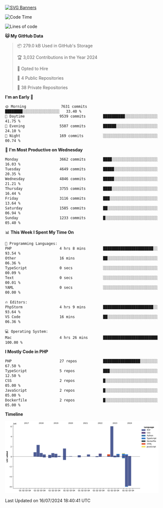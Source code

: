 [![SVG Banners](https://svg-banners.vercel.app/api?type=glitch&text1=Gere_Lajos%F0%9F%92%BB&width=800&height=400)](https://github.com/Akshay090/svg-banners)

<!--START_SECTION:waka-->
![Code Time](http://img.shields.io/badge/Code%20Time-1%2C772%20hrs%2038%20mins-blue)

![Lines of code](https://img.shields.io/badge/From%20Hello%20World%20I%27ve%20Written-17.3%20million%20lines%20of%20code-blue)

**🐱 My GitHub Data** 

> 📦 279.0 kB Used in GitHub's Storage 
 > 
> 🏆 3,032 Contributions in the Year 2024
 > 
> 💼 Opted to Hire
 > 
> 📜 4 Public Repositories 
 > 
> 🔑 38 Private Repositories 
 > 
**I'm an Early 🐤** 

```text
🌞 Morning                7631 commits        ████████░░░░░░░░░░░░░░░░░   33.40 % 
🌆 Daytime                9539 commits        ██████████░░░░░░░░░░░░░░░   41.75 % 
🌃 Evening                5507 commits        ██████░░░░░░░░░░░░░░░░░░░   24.10 % 
🌙 Night                  169 commits         ░░░░░░░░░░░░░░░░░░░░░░░░░   00.74 % 
```
📅 **I'm Most Productive on Wednesday** 

```text
Monday                   3662 commits        ████░░░░░░░░░░░░░░░░░░░░░   16.03 % 
Tuesday                  4649 commits        █████░░░░░░░░░░░░░░░░░░░░   20.35 % 
Wednesday                4846 commits        █████░░░░░░░░░░░░░░░░░░░░   21.21 % 
Thursday                 3755 commits        ████░░░░░░░░░░░░░░░░░░░░░   16.44 % 
Friday                   3116 commits        ███░░░░░░░░░░░░░░░░░░░░░░   13.64 % 
Saturday                 1585 commits        ██░░░░░░░░░░░░░░░░░░░░░░░   06.94 % 
Sunday                   1233 commits        █░░░░░░░░░░░░░░░░░░░░░░░░   05.40 % 
```


📊 **This Week I Spent My Time On** 

```text
💬 Programming Languages: 
PHP                      4 hrs 8 mins        ███████████████████████░░   93.54 % 
Other                    16 mins             ██░░░░░░░░░░░░░░░░░░░░░░░   06.36 % 
TypeScript               0 secs              ░░░░░░░░░░░░░░░░░░░░░░░░░   00.09 % 
Text                     0 secs              ░░░░░░░░░░░░░░░░░░░░░░░░░   00.01 % 
YAML                     0 secs              ░░░░░░░░░░░░░░░░░░░░░░░░░   00.00 % 

🔥 Editors: 
PhpStorm                 4 hrs 9 mins        ███████████████████████░░   93.64 % 
VS Code                  16 mins             ██░░░░░░░░░░░░░░░░░░░░░░░   06.36 % 

💻 Operating System: 
Mac                      4 hrs 26 mins       █████████████████████████   100.00 % 
```

**I Mostly Code in PHP** 

```text
PHP                      27 repos            █████████████████░░░░░░░░   67.50 % 
TypeScript               5 repos             ███░░░░░░░░░░░░░░░░░░░░░░   12.50 % 
CSS                      2 repos             █░░░░░░░░░░░░░░░░░░░░░░░░   05.00 % 
JavaScript               2 repos             █░░░░░░░░░░░░░░░░░░░░░░░░   05.00 % 
Dockerfile               2 repos             █░░░░░░░░░░░░░░░░░░░░░░░░   05.00 % 
```



**Timeline**

![Lines of Code chart](https://raw.githubusercontent.com/gere-lajos/gere-lajos/main/assets/bar_graph.png)


 Last Updated on 16/07/2024 18:40:41 UTC
<!--END_SECTION:waka-->
